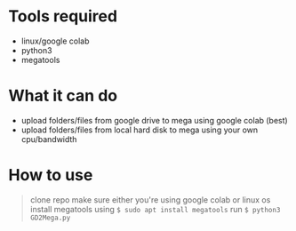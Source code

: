 # Tools required
- linux/google colab
- python3
- megatools


# What it can do
- upload folders/files from google drive to mega using google colab (best)
- upload folders/files from local hard disk to mega using your own cpu/bandwidth


# How to use

> clone repo
> make sure either you're using google colab or linux os
> install megatools using `$ sudo apt install megatools`
> run `$ python3 GD2Mega.py`
